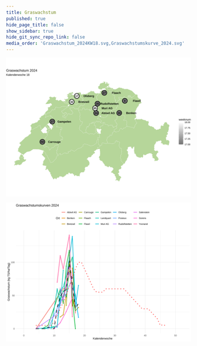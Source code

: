 ```yaml
---
title: Graswachstum
published: true
hide_page_title: false
show_sidebar: true
hide_git_sync_repo_link: false
media_order: 'Graswachstum_2024KW18.svg,Graswachstumskurve_2024.svg'
---
```


![Graswachstum_2024 KW18](Graswachstum_2024KW18.svg "Graswachstum_2024KW17")

![Graswachstumskurve_2024](Graswachstumskurve_2024.svg "Graswachstumskurve_2024")